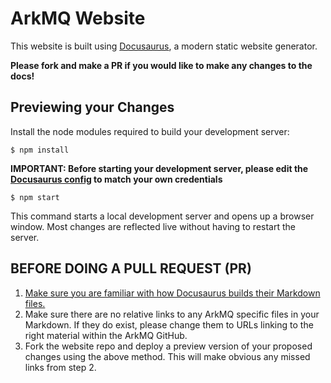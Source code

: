 # ArkMQ Website

This website is built using [Docusaurus](https://docusaurus.io/), a modern static website generator.

**Please fork and make a PR if you would like to make any changes to the docs!**

## Previewing your Changes
Install the node modules required to build your development server:

```
$ npm install
```

**IMPORTANT: Before starting your development server, please edit the [Docusaurus config](docusaurus.config.js) to match your own credentials**

```
$ npm start
```

This command starts a local development server and opens up a browser window. Most changes are reflected live without having to restart the server.

## BEFORE DOING A PULL REQUEST (PR)

1. [Make sure you are familiar with how Docusaurus builds their Markdown files.](https://docusaurus.io/docs/markdown-features)
2. Make sure there are no relative links to any ArkMQ specific files in your Markdown. If they do exist, please change them to URLs linking to the right material within the ArkMQ GitHub. 
3. Fork the website repo and deploy a preview version of your proposed changes using the above method. This will make obvious any missed links from step 2.
